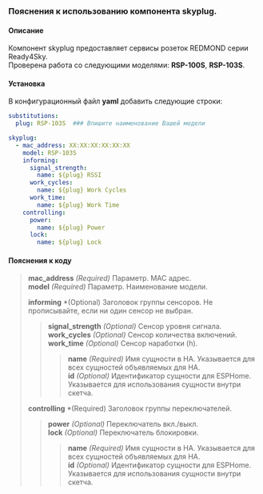 ### Пояснения к использованию компонента skyplug.
#### Описание
Компонент skyplug предоставляет сервисы розеток REDMOND серии Ready4Sky.  
Проверена работа со следующими моделями: **RSP-100S**, **RSP-103S**.
#### Установка
В конфигурационный файл **yaml** добавить следующие строки:
```yml
substitutions:
  plug: RSP-103S  ### Впишите наименование Вашей модели

skyplug:
  - mac_address: XX:XX:XX:XX:XX:XX  
    model: RSP-103S  
    informing:
      signal_strength:
        name: ${plug} RSSI
      work_cycles:
        name: ${plug} Work Cycles
      work_time:
        name: ${plug} Work Time
    controlling:
      power:
        name: ${plug} Power
      lock:
        name: ${plug} Lock
```
#### Пояснения к коду	
>**mac_address** *(Required)* Параметр. MAC адрес.  
>**model** *(Required)* Параметр. Наименование модели.  
>  
>**informing** *(Optional) Заголовок группы сенсоров. Не прописывайте, если ни один сенсор не выбран. 
>>**signal_strength** *(Optional)* Сенсор уровня сигнала.  
>>**work_cycles** *(Optional)* Сенсор количества включений.  
>>**work_time** *(Optional)* Сенсор наработки (h).  
>>>**name** *(Required)* Имя сущности в HA. Указывается для всех сущностей объявляемых для HA.  
>>>**id** *(Optional)* Идентификатор сущности для ESPHome. Указывается для использования сущности внутри скетча.  
>  
>**controlling** *(Required) Заголовок группы переключателей.  
>>**power** *(Optional)* Переключатель вкл./выкл.   
>>**lock** *(Optional)* Переключатель блокировки.  
>>>**name** *(Required)* Имя сущности в HA. Указывается для всех сущностей объявляемых для HA.  
>>>**id** *(Optional)* Идентификатор сущности для ESPHome. Указывается для использования сущности внутри скетча.  

